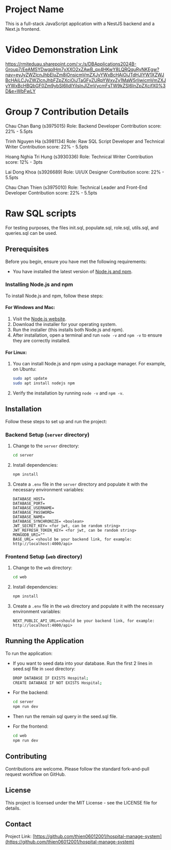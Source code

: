 # Project Name

This is a full-stack JavaScript application with a NestJS backend and a Next.js frontend.

# Video Demonstration Link

https://rmiteduau.sharepoint.com/:v:/s/DBApplications2024B-Group7/EeAMSYDwgplHm7yXXO2xZAwB_qx4HKwY8LQRQquRyNKEgw?nav=eyJyZWZlcnJhbEluZm8iOnsicmVmZXJyYWxBcHAiOiJTdHJlYW1XZWJBcHAiLCJyZWZlcnJhbFZpZXciOiJTaGFyZURpYWxvZy1MaW5rIiwicmVmZXJyYWxBcHBQbGF0Zm9ybSI6IldlYiIsInJlZmVycmFsTW9kZSI6InZpZXcifX0%3D&e=WbFwLY

# Group 7 Contribution Details

Chau Chan Bang (s3975015)
Role: Backend Developer
Contribution score: 22% - 5.5pts

Trinh Nguyen Ha (s3981134)
Role: Raw SQL Script Developer and Technical Writer
Contribution score: 22% - 5.5pts

Hoang Nghia Tri Hung (s3930336)
Role: Technical Writer
Contribution score: 12% - 3pts

Lai Dong Khoa
(s3926689)
Role: UI/UX Designer
Contribution score: 22% - 5.5pts

Chau Chan Thien (s3975010)
Role: Technical Leader and Front-End Developer
Contribution score: 22% - 5.5pts

# Raw SQL scripts

For testing purposes, the files init.sql, populate.sql, role.sql, utils.sql, and queries.sql can be used.

## Prerequisites

Before you begin, ensure you have met the following requirements:

- You have installed the latest version of [Node.js and npm](https://nodejs.org/).

### Installing Node.js and npm

To install Node.js and npm, follow these steps:

#### For Windows and Mac:

1. Visit the [Node.js website](https://nodejs.org/).
2. Download the installer for your operating system.
3. Run the installer (this installs both Node.js and npm).
4. After installation, open a terminal and run `node -v` and `npm -v` to ensure they are correctly installed.

#### For Linux:

1. You can install Node.js and npm using a package manager. For example, on Ubuntu:
   ```bash
   sudo apt update
   sudo apt install nodejs npm
   ```
2. Verify the installation by running `node -v` and `npm -v`.

## Installation

Follow these steps to set up and run the project:

### Backend Setup (`server` directory)

1. Change to the `server` directory:
   ```bash
   cd server
   ```
2. Install dependencies:
   ```bash
   npm install
   ```
3. Create a `.env` file in the `server` directory and populate it with the necessary environment variables:
   ```plaintext
   DATABASE_HOST=
   DATABASE_PORT=
   DATABASE_USERNAME=
   DATABASE_PASSWORD=
   DATABASE_NAME=
   DATABASE_SYNCHRONIZE= <boolean>
   JWT_SECRET_KEY= <for jwt, can be random string>
   JWT_REFRESH_TOKEN_KEY= <for jwt, can be random string>
   MONGODB_URI=""
   BASE_URL= <should be your backend link, for example: http://localhost:4000/api>
   ```

### Frontend Setup (`web` directory)

1. Change to the `web` directory:
   ```bash
   cd web
   ```
2. Install dependencies:
   ```bash
   npm install
   ```
3. Create a `.env` file in the `web` directory and populate it with the necessary environment variables:
   ```plaintext
   NEXT_PUBLIC_API_URL=<should be your backend link, for example: http://localhost:4000/api>
   ```

## Running the Application

To run the application:

- If you want to seed data into your database. Run the first 2 lines in seed.sql file in `seed` directory:

  ```bash
  DROP DATABASE IF EXISTS Hospital;
  CREATE DATABASE IF NOT EXISTS Hospital;
  ```

- For the backend:

  ```bash
  cd server
  npm run dev
  ```

- Then run the remain sql query in the seed.sql file.

- For the frontend:
  ```bash
  cd web
  npm run dev
  ```

## Contributing

Contributions are welcome. Please follow the standard fork-and-pull request workflow on GitHub.

## License

This project is licensed under the MIT License - see the LICENSE file for details.

## Contact

Project Link: [https://github.com/thien06012001/hospital-manage-system](https://github.com/thien06012001/hospital-manage-system)
